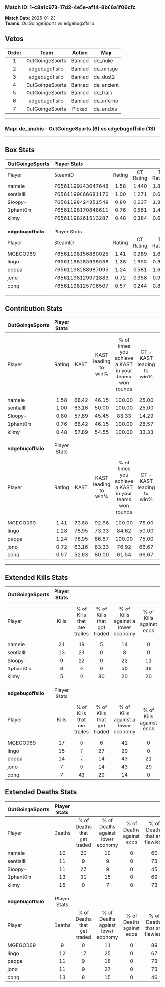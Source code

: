 ### Match ID: 1-c8a1c978-17d2-4e5e-af14-8b66a1f06cfc  
**Match Date**: 2025-01-23  
**Teams**: OutGoingeSports vs edgebugoffsilo  

## Vetos  

| Order | Team | Action | Map |
| :---: | :--: | :----: | --- |
| 1 | OutGoingeSports | Banned | de_nuke |
| 2 | edgebugoffsilo | Banned | de_mirage |
| 3 | edgebugoffsilo | Banned | de_dust2 |
| 4 | OutGoingeSports | Banned | de_ancient |
| 5 | OutGoingeSports | Banned | de_train |
| 6 | edgebugoffsilo | Banned | de_inferno |
| 7 | OutGoingeSports | Picked | de_anubis |

---  

### **Map**: de_anubis - OutGoingeSports (6) vs edgebugoffsilo (13)  
---  

## Box Stats  

| **OutGoingeSports** | Player Stats      |        |           |          |       |       |       |         |        |      |     |
| :- | :- | :-: | :-: | :-: | :-: | :-: | :-: | :-: | :-: | :-: | :-: |
| Player              | SteamID           | Rating | CT Rating | T Rating | KAST  |  ADR  | Kills | Assists | Deaths | K/D  | HS% |
| nameIe              | 76561199243647648 |  1.58  |   1.440   |  1.888   | 68.42 | 103.3 |  21   |    2    |   10   | 2.10 | 52  |
| sentiallll          | 76561199066681170 |  1.00  |   1.271   |  0.609   | 63.16 | 60.5  |  13   |    0    |   11   | 1.18 |  7  |
| Sloopy-             | 76561198424351549 |  0.80  |   0.637   |  1.313   | 57.89 | 62.8  |   9   |    3    |   11   | 0.82 | 77  |
| 1phant0m            | 76561198170848611 |  0.76  |   0.561   |  1.420   | 68.42 | 57.4  |   8   |    4    |   13   | 0.62 | 50  |
| klimy               | 76561198261513287 |  0.48  |   0.384   |  0.636   | 57.89 | 50.0  |   5   |    5    |   15   | 0.33 | 40  |
|                     |                   |        |           |          |       |       |       |         |        |      |     |
|                     |                   |        |           |          |       |       |       |         |        |      |     |
|                     |                   |        |           |          |       |       |       |         |        |      |     |
| **edgebugoffsilo**  | Player Stats      |        |           |          |       |       |       |         |        |      |     |
| Player              | SteamID           | Rating | CT Rating | T Rating | KAST  |  ADR  | Kills | Assists | Deaths | K/D  | HS% |
| MGEGOD69            | 76561198156880025 |  1.41  |   0.989   |  1.665   | 73.68 | 86.3  |  17   |    3    |   9    | 1.89 | 52  |
| Iingo               | 76561198285939538 |  1.28  |   1.955   |  0.982   | 78.95 | 87.5  |  15   |    4    |   12   | 1.25 | 73  |
| peppa               | 76561198288987095 |  1.24  |   0.581   |  1.686   | 78.95 | 76.6  |  14   |    5    |   11   | 1.27 | 57  |
| jono                | 76561198129971883 |  0.72  |   0.358   |  0.976   | 63.16 | 50.4  |   7   |    5    |   11   | 0.64 | 42  |
| conq                | 76561198125706507 |  0.57  |   0.244   |  0.810   | 52.63 | 47.4  |   7   |    4    |   13   | 0.54 | 28  |
---  

## Contribution Stats  

| **OutGoingeSports** | Player Stats |       |                      |                                                        |                           |                                                             |                          |                                                            |
| :- | :-: | :-: | :-: | :-: | :-: | :-: | :-: | :-: |
| Player              |    Rating    | KAST  | KAST leading to win% | % of times you achieve a KAST in your teams won rounds | CT - KAST leading to win% | CT - % of times you achieve a KAST in your teams won rounds | T - KAST leading to win% | T - % of times you achieve a KAST in your teams won rounds |
| nameIe              |     1.58     | 68.42 |        46.15         |                         100.00                         |           25.00           |                           100.00                            |          80.00           |                           100.00                           |
| sentiallll          |     1.00     | 63.16 |        50.00         |                         100.00                         |           25.00           |                           100.00                            |          100.00          |                           100.00                           |
| Sloopy-             |     0.80     | 57.89 |        45.45         |                         83.33                          |           14.29           |                            50.00                            |          100.00          |                           100.00                           |
| 1phant0m            |     0.76     | 68.42 |        46.15         |                         100.00                         |           28.57           |                           100.00                            |          66.67           |                           100.00                           |
| klimy               |     0.48     | 57.89 |        54.55         |                         100.00                         |           33.33           |                           100.00                            |          80.00           |                           100.00                           |
|                     |              |       |                      |                                                        |                           |                                                             |                          |                                                            |
|                     |              |       |                      |                                                        |                           |                                                             |                          |                                                            |
|                     |              |       |                      |                                                        |                           |                                                             |                          |                                                            |
| **edgebugoffsilo**  | Player Stats |       |                      |                                                        |                           |                                                             |                          |                                                            |
| Player              |    Rating    | KAST  | KAST leading to win% | % of times you achieve a KAST in your teams won rounds | CT - KAST leading to win% | CT - % of times you achieve a KAST in your teams won rounds | T - KAST leading to win% | T - % of times you achieve a KAST in your teams won rounds |
| MGEGOD69            |     1.41     | 73.68 |        92.86         |                         100.00                         |           75.00           |                           100.00                            |          100.00          |                           100.00                           |
| Iingo               |     1.28     | 78.95 |        73.33         |                         84.62                          |           50.00           |                           100.00                            |          88.89           |                           80.00                            |
| peppa               |     1.24     | 78.95 |        86.67         |                         100.00                         |           75.00           |                           100.00                            |          90.91           |                           100.00                           |
| jono                |     0.72     | 63.16 |        83.33         |                         76.92                          |           66.67           |                            66.67                            |          88.89           |                           80.00                            |
| conq                |     0.57     | 52.63 |        80.00         |                         61.54                          |           66.67           |                            66.67                            |          85.71           |                           60.00                            |
---  

## Extended Kills Stats  

| **OutGoingeSports** | Player Stats |                            |                            |                                    |                         |                              |                                 |                                       |                    |           |
| :- | :-: | :-: | :-: | :-: | :-: | :-: | :-: | :-: | :-: | :-: |
| Player              |    Kills     | % of Kills that are trades | % of Kills that got traded | % of Kills against a lower economy | % of Kills against ecos | % of Kills that are flawless | % of Kills that are close duels | % of Kills that are assisted by flash | Pistol Round Kills | AWP Kills |
| nameIe              |      21      |             19             |             5              |                 14                 |            0            |              57              |                0                |                   0                   |         3          |     3     |
| sentiallll          |      13      |             23             |             0              |                 8                  |            0            |              92              |                0                |                   0                   |         11         |     0     |
| Sloopy-             |      9       |             22             |             0              |                 22                 |           11            |              67              |               22                |                   0                   |         0          |     0     |
| 1phant0m            |      8       |             0              |             0              |                 50                 |           38            |              63              |               13                |                   0                   |         1          |     1     |
| klimy               |      5       |             0              |             80             |                 20                 |           20            |              60              |                0                |                   0                   |         0          |     1     |
|                     |              |                            |                            |                                    |                         |                              |                                 |                                       |                    |           |
|                     |              |                            |                            |                                    |                         |                              |                                 |                                       |                    |           |
|                     |              |                            |                            |                                    |                         |                              |                                 |                                       |                    |           |
| **edgebugoffsilo**  | Player Stats |                            |                            |                                    |                         |                              |                                 |                                       |                    |           |
| Player              |    Kills     | % of Kills that are trades | % of Kills that got traded | % of Kills against a lower economy | % of Kills against ecos | % of Kills that are flawless | % of Kills that are close duels | % of Kills that are assisted by flash | Pistol Round Kills | AWP Kills |
| MGEGOD69            |      17      |             0              |             6              |                 41                 |            0            |              76              |                6                |                  12                   |         6          |     4     |
| Iingo               |      15      |             7              |             27             |                 20                 |            0            |              67              |                7                |                  13                   |         0          |     5     |
| peppa               |      14      |             7              |             14             |                 43                 |           21            |              64              |               14                |                   7                   |         0          |     0     |
| jono                |      7       |             0              |             14             |                 43                 |           29            |              29              |               14                |                   0                   |         0          |     0     |
| conq                |      7       |             43             |             29             |                 14                 |            0            |              57              |                0                |                   0                   |         0          |     0     |
## Extended Deaths Stats  

| **OutGoingeSports** | Player Stats |                             |                                   |                          |                               |                            |                           |               |
| :- | :-: | :-: | :-: | :-: | :-: | :-: | :-: | :-: |
| Player              |    Deaths    | % of Deaths that get traded | % of Deaths against lower economy | % of Deaths against ecos | % of Deaths that are flawless | % of Deaths that are close | % of Deaths while blinded | Deaths to AWP |
| nameIe              |      10      |             20              |                10                 |            0             |              60               |             10             |             0             |       0       |
| sentiallll          |      11      |              9              |                 9                 |            0             |              73               |             9              |             9             |       2       |
| Sloopy-             |      11      |             27              |                 9                 |            0             |              45               |             9              |             9             |       1       |
| 1phant0m            |      13      |             31              |                15                 |            0             |              69               |             8              |             8             |       2       |
| klimy               |      15      |              0              |                 7                 |            0             |              73               |             7              |            13             |       1       |
|                     |              |                             |                                   |                          |                               |                            |                           |               |
|                     |              |                             |                                   |                          |                               |                            |                           |               |
|                     |              |                             |                                   |                          |                               |                            |                           |               |
| **edgebugoffsilo**  | Player Stats |                             |                                   |                          |                               |                            |                           |               |
| Player              |    Deaths    | % of Deaths that get traded | % of Deaths against lower economy | % of Deaths against ecos | % of Deaths that are flawless | % of Deaths that are close | % of Deaths while blinded | Deaths to AWP |
| MGEGOD69            |      9       |              0              |                11                 |            0             |              89               |             11             |             0             |       2       |
| Iingo               |      12      |             17              |                25                 |            0             |              67               |             0              |             0             |       4       |
| peppa               |      11      |              9              |                18                 |            0             |              73               |             9              |             0             |       2       |
| jono                |      11      |              9              |                27                 |            0             |              73               |             0              |             0             |       2       |
| conq                |      13      |              8              |                15                 |            0             |              46               |             8              |             0             |       5       |
